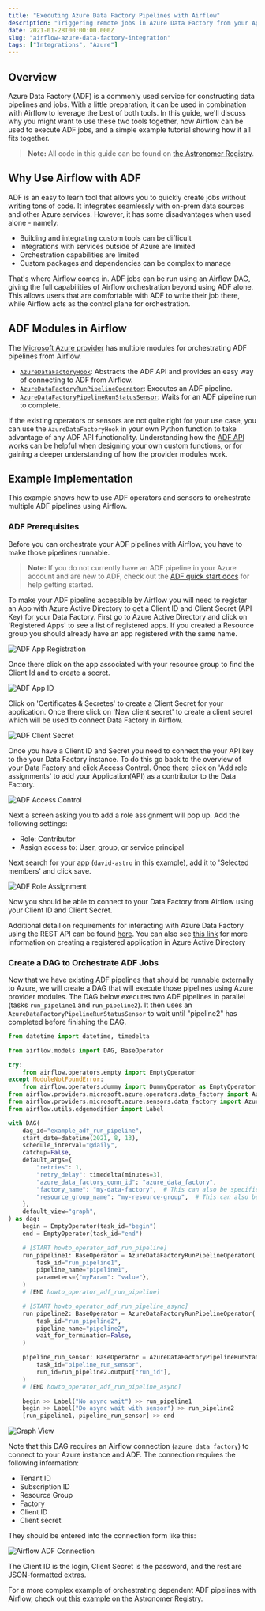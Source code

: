 ```yaml
---
title: "Executing Azure Data Factory Pipelines with Airflow"
description: "Triggering remote jobs in Azure Data Factory from your Apache Airflow DAGs."
date: 2021-01-28T00:00:00.000Z
slug: "airflow-azure-data-factory-integration"
tags: ["Integrations", "Azure"]
---
```


## Overview

Azure Data Factory (ADF) is a commonly used service for constructing data pipelines and jobs. With a little preparation, it can be used in combination with Airflow to leverage the best of both tools. In this guide, we'll discuss why you might want to use these two tools together, how Airflow can be used to execute ADF jobs, and a simple example tutorial showing how it all fits together.

> **Note:** All code in this guide can be found on [the Astronomer Registry](https://registry.astronomer.io/dags/example-adf-run-pipeline).

## Why Use Airflow with ADF

ADF is an easy to learn tool that allows you to quickly create jobs without writing tons of code. It integrates seamlessly with on-prem data sources and other Azure services. However, it has some disadvantages when used alone - namely:

- Building and integrating custom tools can be difficult
- Integrations with services outside of Azure are limited
- Orchestration capabilities are limited
- Custom packages and dependencies can be complex to manage

That's where Airflow comes in. ADF jobs can be run using an Airflow DAG, giving the full capabilities of Airflow orchestration beyond using ADF alone. This allows users that are comfortable with ADF to write their job there, while Airflow acts as the control plane for orchestration.

## ADF Modules in Airflow

The [Microsoft Azure provider](https://registry.astronomer.io/providers/microsoft-azure) has multiple modules for orchestrating ADF pipelines from Airflow.

- [`AzureDataFactoryHook`](https://registry.astronomer.io/providers/microsoft-azure/modules/azuredatafactoryhook): Abstracts the ADF API and provides an easy way of connecting to ADF from Airflow.
- [`AzureDataFactoryRunPipelineOperator`](https://registry.astronomer.io/providers/microsoft-azure/modules/azuredatafactoryrunpipelineoperator): Executes an ADF pipeline.
- [`AzureDataFactoryPipelineRunStatusSensor`](https://registry.astronomer.io/providers/microsoft-azure/modules/azuredatafactorypipelinerunstatussensor): Waits for an ADF pipeline run to complete.

If the existing operators or sensors are not quite right for your use case, you can use the `AzureDataFactoryHook` in your own Python function to take advantage of any ADF API functionality. Understanding how the [ADF API](https://docs.microsoft.com/en-us/rest/api/datafactory/v1/data-factory-data-factory) works can be helpful when designing your own custom functions, or for gaining a deeper understanding of how the provider modules work.

## Example Implementation

This example shows how to use ADF operators and sensors to orchestrate multiple ADF pipelines using Airflow.

### ADF Prerequisites

Before you can orchestrate your ADF pipelines with Airflow, you have to make those pipelines runnable. 

> **Note:** If you do not currently have an ADF pipeline in your Azure account and are new to ADF, check out the [ADF quick start docs](https://docs.microsoft.com/en-us/azure/data-factory/quickstart-create-data-factory-portal) for help getting started.

To make your ADF pipeline accessible by Airflow you will need to register an App with Azure Active Directory to get a Client ID and Client Secret (API Key) for your Data Factory. First go to Azure Active Directory and click on 'Registered Apps' to see a list of registered apps. If you created a Resource group you should already have an app registered with the same name.

![ADF App Registration](https://assets2.astronomer.io/main/guides/azure-data-factory/adf_app_registration.png)

Once there click on the app associated with your resource group to find the Client Id and to create a secret.

![ADF App ID](https://assets2.astronomer.io/main/guides/azure-data-factory/adf_app_id.png)

Click on  'Certificates & Secretes' to create a Client Secret for your application. Once there click on 'New client secret' to create a client secret which will be used to connect Data Factory in Airflow.

![ADF Client Secret](https://assets2.astronomer.io/main/guides/azure-data-factory/adf_client_secret.png)

Once you have a Client ID and Secret you need to connect the your API key to the your Data Factory instance. To do this go back to the overview of your Data Factory and click Access Control. Once there click on 'Add role assignments' to add your Application(API) as a contributor to the Data Factory.

![ADF Access Control](https://assets2.astronomer.io/main/guides/azure-data-factory/adf_add_role_assignment.png)

Next a screen asking you to add a role assignment will pop up. Add the following settings:

- Role: Contributor
- Assign access to: User, group, or service principal

Next search for your app (`david-astro` in this example), add it to 'Selected members' and click save.

![ADF Role Assignment](https://assets2.astronomer.io/main/guides/azure-data-factory/adf_add_role_assignment2.png)

Now you should be able to connect to your Data Factory from Airflow using your Client ID and Client Secret.

Additional detail on requirements for interacting with Azure Data Factory using the REST API can be found [here](https://docs.microsoft.com/en-us/azure/data-factory/quickstart-create-data-factory-rest-api). You can also see [this link](https://docs.microsoft.com/en-us/azure/active-directory/develop/howto-create-service-principal-portal#register-an-application-with-azure-ad-and-create-a-service-principal) for more information on creating a registered application in Azure Active Directory

### Create a DAG to Orchestrate ADF Jobs

Now that we have existing ADF pipelines that should be runnable externally to Azure, we will create a DAG that will execute those pipelines using Azure provider modules. The DAG below executes two ADF pipelines in parallel (tasks `run_pipeline1` and `run_pipeline2`). It then uses an `AzureDataFactoryPipelineRunStatusSensor` to wait until "pipeline2" has completed before finishing the DAG.

```python
from datetime import datetime, timedelta

from airflow.models import DAG, BaseOperator

try:
    from airflow.operators.empty import EmptyOperator
except ModuleNotFoundError:
    from airflow.operators.dummy import DummyOperator as EmptyOperator
from airflow.providers.microsoft.azure.operators.data_factory import AzureDataFactoryRunPipelineOperator
from airflow.providers.microsoft.azure.sensors.data_factory import AzureDataFactoryPipelineRunStatusSensor
from airflow.utils.edgemodifier import Label

with DAG(
    dag_id="example_adf_run_pipeline",
    start_date=datetime(2021, 8, 13),
    schedule_interval="@daily",
    catchup=False,
    default_args={
        "retries": 1,
        "retry_delay": timedelta(minutes=3),
        "azure_data_factory_conn_id": "azure_data_factory",
        "factory_name": "my-data-factory",  # This can also be specified in the ADF connection.
        "resource_group_name": "my-resource-group",  # This can also be specified in the ADF connection.
    },
    default_view="graph",
) as dag:
    begin = EmptyOperator(task_id="begin")
    end = EmptyOperator(task_id="end")

    # [START howto_operator_adf_run_pipeline]
    run_pipeline1: BaseOperator = AzureDataFactoryRunPipelineOperator(
        task_id="run_pipeline1",
        pipeline_name="pipeline1",
        parameters={"myParam": "value"},
    )
    # [END howto_operator_adf_run_pipeline]

    # [START howto_operator_adf_run_pipeline_async]
    run_pipeline2: BaseOperator = AzureDataFactoryRunPipelineOperator(
        task_id="run_pipeline2",
        pipeline_name="pipeline2",
        wait_for_termination=False,
    )

    pipeline_run_sensor: BaseOperator = AzureDataFactoryPipelineRunStatusSensor(
        task_id="pipeline_run_sensor",
        run_id=run_pipeline2.output["run_id"],
    )
    # [END howto_operator_adf_run_pipeline_async]

    begin >> Label("No async wait") >> run_pipeline1
    begin >> Label("Do async wait with sensor") >> run_pipeline2
    [run_pipeline1, pipeline_run_sensor] >> end
```

![Graph View](https://assets2.astronomer.io/main/guides/azure-data-factory/multiple_adf_pipeline_graph.png)

Note that this DAG requires an Airflow connection (`azure_data_factory`) to connect to your Azure instance and ADF. The connection requires the following information:

- Tenant ID 
- Subscription ID
- Resource Group
- Factory
- Client ID
- Client secret

They should be entered into the connection form like this:

![Airflow ADF Connection](https://assets2.astronomer.io/main/guides/azure-data-factory/adf_airflow_connection.png)

The Client ID is the login, Client Secret is the password, and the rest are JSON-formatted extras.

For a more complex example of orchestrating dependent ADF pipelines with Airflow, check out [this example](https://registry.astronomer.io/dags/airflow-azure-data-factory) on the Astronomer Registry.
